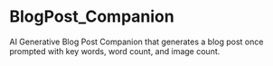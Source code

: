 # BlogPost_Companion
AI Generative Blog Post Companion that generates a blog post once prompted with key words, word count, and image count.
